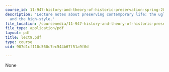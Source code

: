```yaml
---
course_id: 11-947-history-and-theory-of-historic-preservation-spring-2007
description: 'Lecture notes about preserving contemporary life: the ugly and ordinary
  and the high-style.'
file_location: /coursemedia/11-947-history-and-theory-of-historic-preservation-spring-2007/907d1cf110c560c7ec544b67f51a9f0d_lect9.pdf
file_type: application/pdf
layout: pdf
title: lect9.pdf
type: course
uid: 907d1cf110c560c7ec544b67f51a9f0d

---
```

None
